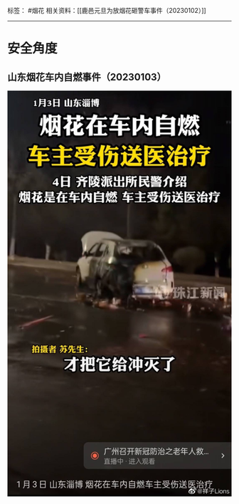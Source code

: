 标签： #烟花 
相关资料：[[鹿邑元旦为放烟花砸警车事件（20230102）]]
***
# 安全角度
## 山东烟花车内自燃事件（20230103）
![](https://raw.githubusercontent.com/bluntvoice/mypic/main/IMG_20230106_041400_341.jpg)